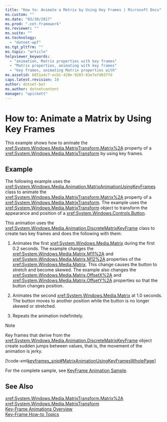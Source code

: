 ```yaml
---
title: "How to: Animate a Matrix by Using Key Frames | Microsoft Docs"
ms.custom: ""
ms.date: "03/30/2017"
ms.prod: ".net-framework"
ms.reviewer: ""
ms.suite: ""
ms.technology: 
  - "dotnet-wpf"
ms.tgt_pltfrm: ""
ms.topic: "article"
helpviewer_keywords: 
  - "animation, Matrix properties with key frames"
  - "Matrix properties, animating with key frames"
  - "key frames, animating Matrix properties with"
ms.assetid: b851a4c7-ecb1-420e-9203-83e7afd037fd
caps.latest.revision: 10
author: dotnet-bot
ms.author: dotnetcontent
manager: "wpickett"
---
```

# How to: Animate a Matrix by Using Key Frames
This example shows how to animate the <xref:System.Windows.Media.MatrixTransform.Matrix%2A> property of a <xref:System.Windows.Media.MatrixTransform> by using key frames.  
  
## Example  
 The following example uses the <xref:System.Windows.Media.Animation.MatrixAnimationUsingKeyFrames> class to animate the <xref:System.Windows.Media.MatrixTransform.Matrix%2A> property of a <xref:System.Windows.Media.MatrixTransform>. The example uses the <xref:System.Windows.Media.MatrixTransform> object to transform the appearance and position of a <xref:System.Windows.Controls.Button>.  
  
 This animation uses the <xref:System.Windows.Media.Animation.DiscreteMatrixKeyFrame> class to create two key frames and does the following with them:  
  
1.  Animates the first <xref:System.Windows.Media.Matrix> during the first 0.2 seconds. The example changes the <xref:System.Windows.Media.Matrix.M11%2A> and <xref:System.Windows.Media.Matrix.M12%2A> properties of the <xref:System.Windows.Media.Matrix>. This change causes the button to stretch and become skewed. The example also changes the <xref:System.Windows.Media.Matrix.OffsetX%2A> and <xref:System.Windows.Media.Matrix.OffsetY%2A> properties so that the button changes position.  
  
2.  Animates the second <xref:System.Windows.Media.Matrix> at 1.0 seconds. The button moves to another position while the button is no longer skewed or stretched.  
  
3.  Repeats the animation indefinitely.  
  
> [!NOTE]
>  Key frames that derive from the <xref:System.Windows.Media.Animation.DiscreteMatrixKeyFrame> object create sudden jumps between values, that is, the movement of the animation is jerky.  
  
 [!code-xml[keyframes_snip#MatrixAnimationUsingKeyFramesWholePage](../../../../samples/snippets/xaml/VS_Snippets_Wpf/keyframes_snip/XAML/MatrixAnimationUsingKeyFramesExample.xaml#matrixanimationusingkeyframeswholepage)]  
  
 For the complete sample, see [KeyFrame Animation Sample](http://go.microsoft.com/fwlink/?LinkID=160012).  
  
## See Also  
 <xref:System.Windows.Media.MatrixTransform.Matrix%2A>   
 <xref:System.Windows.Media.MatrixTransform>   
 [Key-Frame Animations Overview](../../../../docs/framework/wpf/graphics-multimedia/key-frame-animations-overview.md)   
 [Key-Frame How-to Topics](../../../../docs/framework/wpf/graphics-multimedia/key-frame-animation-how-to-topics.md)